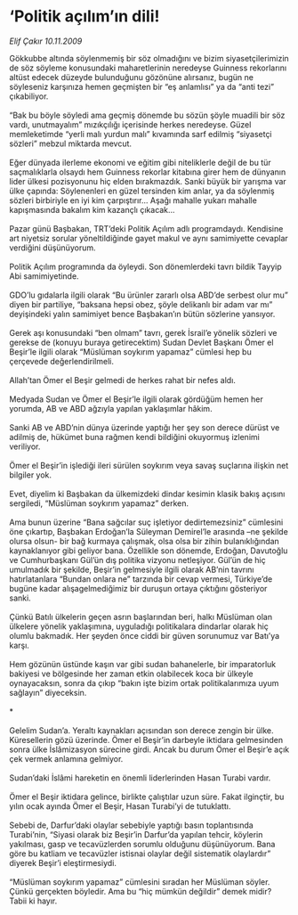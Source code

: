 # ‘Politik açılım’ın dili!

*Elif Çakır 10.11.2009*

<div class="taraf_structure_2col_1zq">
<div class="margen_n">



 <p>Gökkubbe altında söylenmemiş bir söz olmadığını ve bizim siyasetçilerimizin de söz söyleme konusundaki maharetlerinin neredeyse Guinness rekorlarını altüst edecek düzeyde bulunduğunu gözönüne alırsanız, bugün ne söyleseniz karşınıza hemen geçmişten bir “eş anlamlısı” ya da “anti tezi” çıkabiliyor. <br/><br/>“Bak bu böyle söyledi ama geçmiş dönemde bu sözün şöyle muadili bir söz vardı, unutmayalım” mızıkçılığı içerisinde herkes neredeyse. Güzel memleketimde “yerli malı yurdun malı” kıvamında sarf edilmiş “siyasetçi sözleri” mebzul miktarda mevcut. <br/><br/>Eğer dünyada ilerleme ekonomi ve eğitim gibi niteliklerle değil de bu tür saçmalıklarla olsaydı hem Guinness rekorlar kitabına girer hem de dünyanın lider ülkesi pozisyonunu hiç elden bırakmazdık. Sanki büyük bir yarışma var ülke çapında: Söylenenleri en güzel tersinden kim anlar, ya da söylenmiş sözleri birbiriyle en iyi kim çarpıştırır... Aşağı mahalle yukarı mahalle kapışmasında bakalım kim kazançlı çıkacak... <br/><br/>Pazar günü Başbakan, TRT’deki Politik Açılım adlı programdaydı. Kendisine art niyetsiz sorular yöneltildiğinde gayet makul ve aynı samimiyette cevaplar verdiğini düşünüyorum. <br/><br/>Politik Açılım programında da öyleydi. Son dönemlerdeki tavrı bildik Tayyip Abi samimiyetinde. <br/><br/>GDO’lu gıdalarla ilgili olarak “Bu ürünler zararlı olsa ABD’de serbest olur mu” diyen bir partiliye, “baksana hepsi obez, şöyle delikanlı bir adam var mı” deyişindeki yalın samimiyet bence Başbakan’ın bütün sözlerine yansıyor. <br/><br/>Gerek aşı konusundaki “ben olmam” tavrı, gerek İsrail’e yönelik sözleri ve gerekse de (konuyu buraya getirecektim) Sudan Devlet Başkanı Ömer el Beşir’le ilgili olarak “Müslüman soykırım yapamaz” cümlesi hep bu çerçevede değerlendirilmeli. <br/><br/>Allah’tan Ömer el Beşir gelmedi de herkes rahat bir nefes aldı. <br/><br/>Medyada Sudan ve Ömer el Beşir’le ilgili olarak gördüğüm hemen her yorumda, AB ve ABD ağzıyla yapılan yaklaşımlar hâkim. <br/><br/>Sanki AB ve ABD’nin dünya üzerinde yaptığı her şey son derece dürüst ve adilmiş de, hükümet buna rağmen kendi bildiğini okuyormuş izlenimi veriliyor. <br/><br/>Ömer el Beşir’in işlediği ileri sürülen soykırım veya savaş suçlarına ilişkin net bilgiler yok. <br/><br/>Evet, diyelim ki Başbakan da ülkemizdeki dindar kesimin klasik bakış açısını sergiledi, “Müslüman soykırım yapamaz” derken. <br/><br/>Ama bunun üzerine “Bana sağcılar suç işletiyor dedirtemezsiniz” cümlesini öne çıkartıp, Başbakan Erdoğan’la Süleyman Demirel’le arasında –ne şekilde olursa olsun- bir bağ kurmaya çalışmak, olsa olsa bir zihin bulanıklığından kaynaklanıyor gibi geliyor bana. Özellikle son dönemde, Erdoğan, Davutoğlu ve Cumhurbaşkanı Gül’ün dış politika vizyonu netleşiyor. Gül’ün de hiç umulmadık bir şekilde, Beşir’in gelmesiyle ilgili olarak AB’nin tavrını hatırlatanlara “Bundan onlara ne” tarzında bir cevap vermesi, Türkiye’de bugüne kadar alışagelmediğimiz bir duruşun ortaya çıktığını gösteriyor sanki. <br/><br/>Çünkü Batılı ülkelerin geçen asrın başlarından beri, halkı Müslüman olan ülkelere yönelik yaklaşımına, uyguladığı politikalara dindarlar olarak hiç olumlu bakmadık. Her şeyden önce ciddi bir güven sorunumuz var Batı’ya karşı. <br/><br/>Hem gözünün üstünde kaşın var gibi sudan bahanelerle, bir imparatorluk bakiyesi ve bölgesinde her zaman etkin olabilecek koca bir ülkeyle oynayacaksın, sonra da çıkıp “bakın işte bizim ortak politikalarımıza uyum sağlayın” diyeceksin. <br/><br/>* <br/><br/>Gelelim Sudan’a. Yeraltı kaynakları açısından son derece zengin bir ülke. Küresellerin gözü üzerinde. Ömer el Beşir’in darbeyle iktidara gelmesinden sonra ülke İslâmizasyon sürecine girdi. Ancak bu durum Ömer el Beşir’e açık çek vermek anlamına gelmiyor. <br/><br/>Sudan’daki İslâmi hareketin en önemli liderlerinden Hasan Turabi vardır. <br/><br/>Ömer el Beşir iktidara gelince, birlikte çalıştılar uzun süre. Fakat ilginçtir, bu yılın ocak ayında Ömer el Beşir, Hasan Turabi’yi de tutuklattı. <br/><br/>Sebebi de, Darfur’daki olaylar sebebiyle yaptığı basın toplantısında Turabi’nin, “Siyasi olarak biz Beşir’in Darfur’da yapılan tehcir, köylerin yakılması, gasp ve tecavüzlerden sorumlu olduğunu düşünüyorum. Bana göre bu katliam ve tecavüzler istisnai olaylar değil sistematik olaylardır” diyerek Beşir’i eleştirmesiydi. <br/><br/>“Müslüman soykırım yapamaz” cümlesini sıradan her Müslüman söyler. Çünkü gerçekten böyledir. Ama bu “hiç mümkün değildir” demek midir? Tabii ki hayır.</p>
<br/>
<br/>
<br/>



<br/>


<div id="taraf_not">
</div>

</div>


</div>
